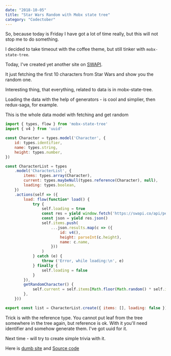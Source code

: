```yaml
---
date: "2018-10-05"
title: "Star Wars Random with Mobx state tree"
category: "Codectober"
---
```


So, because today is Friday I have got a lot of time really, but this will not stop me to do something.

I decided to take timeout with the coffee theme, but still tinker with `mobx-state-tree`.

Today, I've created yet another site on [SWAPI](https://swapi.co).

It just fetching the first 10 characters from Star Wars and show you the random one.

Interesting thing, that everything, related to data is in mobx-state-tree.

Loading the data with the help of generators - is cool and simplier, then redux-saga, for example.

This is the whole data model with fetching and get random

```javascript
import { types, flow } from 'mobx-state-tree'
import { v4 } from 'uuid'

const Character = types.model('Character', {
	id: types.identifier,
	name: types.string,
	height: types.number,
})

const CharacterList = types
	.model('CharacterList', {
		items: types.array(Character),
		current: types.maybeNull(types.reference(Character), null),
		loading: types.boolean,
	})
	.actions(self => ({
		load: flow(function* load() {
			try {
				self.loading = true
				const res = yield window.fetch('https://swapi.co/api/people/')
				const json = yield res.json()
				self.items.push(
					...json.results.map(c => ({
						id: v4(),
						height: parseInt(c.height),
						name: c.name,
					}))
				)
			} catch (e) {
				throw ('Error, while loading:\n', e)
			} finally {
				self.loading = false
			}
		}),
		getRandomCharacter() {
			self.current = self.items[Math.floor(Math.random() * self.items.length)]
		},
	}))

export const list = CharacterList.create({ items: [], loading: false })

```

Trick is with the reference type. You cannot put leaf from the tree somewhere in the tree again, but reference is ok. With it you'll need identifier and somehow generate them. I've got uuid for it.


Next time - will try to create simple trivia with it.

Here is [dumb site](https://unruffled-nobel-eebf7f.netlify.com/) and [Source code](https://github.com/dmitrybirin/swapiti)